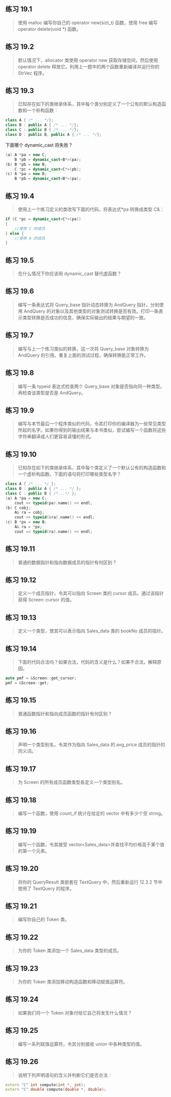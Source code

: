 ## 练习 19.1

> 使用 malloc 编写你自己的 operator new(sizt_t) 函数，使用 free 编写 operator delete(void *) 函数。

## 练习 19.2

> 默认情况下，allocator 类使用 operator new 获取存储空间，然后使用 operator delete 释放它。利用上一题中的两个函数重新编译并运行你的 StrVec 程序。

## 练习 19.3

> 已知存在如下的类继承体系，其中每个类分别定义了一个公有的默认构造函数和一个析构函数：
```cpp
class A { /* ... */};
class B : public A { /* ... */};
class C : public B { /* ... */};
class D : public B, public A { /* ... */};
```
下面哪个 dynamic_cast 将失败？
```cpp
(a) A *pa = new C;
	B *pb = dynamic_cast<B*>(pa);
(b) B *pb = new B;
	C *pc = dynamic_cast<C*>(pb);
(c) A *pa = new D;
	B *pb = dynamic_cast<B*>(pa);
```

## 练习 19.4

> 使用上一个练习定义的类改写下面的代码，将表达式*pa 转换成类型 C&：
```cpp
if (C *pc = dynamic_cast<C*>(pa))
{
	//使用 C 的成员
} else {
	//使用 A 的成员
}
```

## 练习 19.5

> 在什么情况下你应该用 dynamic_cast 替代虚函数？

## 练习 19.6

> 编写一条表达式将 Query_base 指针动态转换为 AndQuery 指针。分别使用 AndQuery 的对象以及其他类型的对象测试转换是否有效。打印一条表示类型转换是否成功的信息，确保实际输出的结果与期望的一致。

## 练习 19.7

> 编写与上一个练习类似的转换，这一次将 Query_base 对象转换为 AndQuery 的引用。重复上面的测试过程，确保转换能正常工作。

## 练习 19.8

> 编写一条 typeid 表达式检查两个 Query_base 对象是否指向同一种类型。再检查该类型是否是 AndQuery。

## 练习 19.9

> 编写与本节最后一个程序类似的代码，令其打印你的编译器为一些常见类型所起的名字。如果你得到的输出结果与本书类似，尝试编写一个函数将这些字符串翻译成人们更容易读懂的形式。

## 练习 19.10

> 已知存在如下的类继承体系，其中每个类定义了一个默认公有的构造函数和一个虚析构函数。下面的语句将打印哪些类型名字？
```cpp
class A { /* ... */ };
class B : public A { /* ... */ };
class C : public B { /*...*/ };
(a) A *pa = new C;
	cout << typeid(pa).name() << endl;
(b) C cobj;
	A& ra = cobj;
	cout << typeid(&ra).name() << endl;
(c) B *px = new B;
	A& ra = *px;
	cout << typeid(ra).name() << endl;
```

## 练习 19.11

> 普通的数据指针和指向数据成员的指针有何区别？

## 练习 19.12

> 定义一个成员指针，令其可以指向 Screen 类的 cursor 成员。通过该指针获得 Screen::cursor 的值。

## 练习 19.13

> 定义一个类型，使其可以表示指向 Sales_data 类的 bookNo 成员的指针。

## 练习 19.14

> 下面的代码合法吗？如果合法，代码的含义是什么？如果不合法，解释原因。
```cpp
auto pmf = &Screen::get_cursor;
pmf = &Screen::get;
```

## 练习 19.15

> 普通函数指针和指向成员函数的指针有何区别？

## 练习 19.16

> 声明一个类型别名，令其作为指向 Sales_data 的 avg_price 成员的指针的同义词。

## 练习 19.17

> 为 Screen 的所有成员函数类型各定义一个类型别名。

## 练习 19.18

> 编写一个函数，使用 count_if 统计在给定的 vector 中有多少个空 string。

## 练习 19.19

> 编写一个函数，令其接受 vector<Sales_data>并查找平均价格高于某个值的第一个元素。

## 练习 19.20

> 将你的 QueryResult 类嵌套在 TextQuery 中，然后重新运行 12.3.2 节中使用了 TextQuery 的程序。

## 练习 19.21

> 编写你自己的 Token 类。

## 练习 19.22

> 为你的 Token 类添加一个 Sales_data 类型的成员。

## 练习 19.23

> 为你的 Token 类添加移动构造函数和移动赋值运算符。

## 练习 19.24

> 如果我们将一个 Token 对象付给它自己将发生什么情况？

## 练习 19.25

> 编写一系列赋值运算符，令其分别接收 union 中各种类型的值。

## 练习 19.26

> 说明下列声明语句的含义并判断它们是否合法：
```cpp
extern "C" int compute(int *, int);
extern "C" double compute(double *, double);
```
